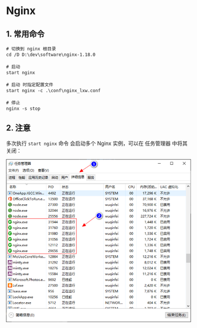 # Nginx

## 1. 常用命令

```shell
# 切换到 nginx 根目录
cd /D D:\dev\software\nginx-1.18.0

# 启动
start nginx

# 启动 时指定配置文件
start nginx -c .\conf\nginx_lxw.conf

# 停止
nginx -s stop
```

## 2. 注意

多次执行 `start nginx` 命令 会启动多个 Nginx 实例，可以在 任务管理器 中将其关闭：

![./images/01-1.png](./images/01-1.png)